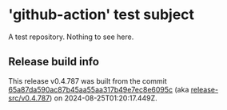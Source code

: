 # 'github-action' test subject

A test repository. Nothing to see here.


## Release build info

This release v0.4.787 was built from the commit [65a87da590ac87b45aa55aa317b49e7ec8e6095c](https://github.com/kattecon/gh-release-test-ga/tree/65a87da590ac87b45aa55aa317b49e7ec8e6095c) (aka [release-src/v0.4.787](https://github.com/kattecon/gh-release-test-ga/tree/release-src/v0.4.787)) on 2024-08-25T01:20:17.449Z.
        